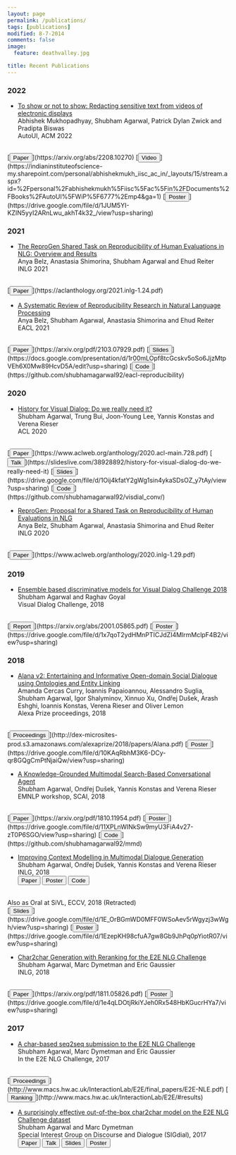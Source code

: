 ```yaml
---
layout: page
permalink: /publications/
tags: [publications]
modified: 8-7-2014
comments: false
image:
  feature: deathvalley.jpg

title: Recent Publications
---
```


### 2022

* [To show or not to show: Redacting sensitive text from videos of electronic displays](https://arxiv.org/abs/2208.10270) <br />
Abhishek Mukhopadhyay, Shubham Agarwal, Patrick Dylan Zwick and Pradipta Biswas <br />
AutoUI, ACM 2022
<br />
[<button type="button" class="btn btn-info">Paper</button>](https://arxiv.org/abs/2208.10270)
[<button type="button" class="btn btn-danger">Video</button>](https://indianinstituteofscience-my.sharepoint.com/personal/abhishekmukh_iisc_ac_in/_layouts/15/stream.aspx?id=%2Fpersonal%2Fabhishekmukh%5Fiisc%5Fac%5Fin%2FDocuments%2FBooks%2FAutoUI%5FWiP%5F6777%2Emp4&ga=1)
[<button type="button" class="btn btn-success">Poster</button>](https://drive.google.com/file/d/1JUM5YI-KZIN5yyI2ARnLwu_akhT4k32_/view?usp=sharing)


### 2021

* [The ReproGen Shared Task on Reproducibility of Human Evaluations in NLG: Overview and Results](https://aclanthology.org/2021.inlg-1.24.pdf) <br />
Anya Belz, Anastasia Shimorina, Shubham Agarwal and Ehud Reiter <br />
INLG 2021
<br />
[<button type="button" class="btn btn-info">Paper</button>](https://aclanthology.org/2021.inlg-1.24.pdf)

* [A Systematic Review of Reproducibility Research in Natural Language Processing](https://arxiv.org/pdf/2103.07929.pdf) <br />
Anya Belz, Shubham Agarwal, Anastasia Shimorina and Ehud Reiter <br />
EACL 2021
<br />
[<button type="button" class="btn btn-info">Paper</button>](https://arxiv.org/pdf/2103.07929.pdf)
[<button type="button" class="btn btn-danger">Slides</button>](https://docs.google.com/presentation/d/1r00mLOpf8tcGcskv5oSo6JjzMtpVEh6X0Mw89HcvD5A/edit?usp=sharing)
[<button type="button" class="btn btn-success">Code</button>](https://github.com/shubhamagarwal92/eacl-reproducibility)

### 2020

* [History for Visual Dialog: Do we really need it?](https://www.aclweb.org/anthology/2020.acl-main.728.pdf) <br />
Shubham Agarwal, Trung Bui, Joon-Young Lee, Yannis Konstas and Verena Rieser <br />
ACL 2020
<br />
[<button type="button" class="btn btn-info">Paper</button>](https://www.aclweb.org/anthology/2020.acl-main.728.pdf)
[<button type="button" class="btn btn-warning">Talk</button>](https://slideslive.com/38928892/history-for-visual-dialog-do-we-really-need-it)
[<button type="button" class="btn btn-danger">Slides</button>](https://drive.google.com/file/d/1Oij4kfatY2gWg1sin4ykaSDsOZ_y7tAy/view?usp=sharing)
[<button type="button" class="btn btn-success">Code</button>](https://github.com/shubhamagarwal92/visdial_conv/)


* [ReproGen: Proposal for a Shared Task on Reproducibility of Human Evaluations in NLG](https://www.semanticscholar.org/paper/ReproGen%3A-Proposal-for-a-Shared-Task-on-of-Human-in-Belz-Agarwal/5f74c84885f0b5855dfd4be9856599f2610a1f75) <br />
Anya Belz, Shubham Agarwal, Anastasia Shimorina and Ehud Reiter <br />
INLG 2020
<br />
[<button type="button" class="btn btn-info">Paper</button>](https://www.aclweb.org/anthology/2020.inlg-1.29.pdf)


### 2019

* [Ensemble based discriminative models for Visual Dialog Challenge 2018](https://arxiv.org/abs/2001.05865.pdf) <br />
Shubham Agarwal and Raghav Goyal <br />
Visual Dialog Challenge, 2018
<br />
[<button type="button" class="btn btn-info">Report</button>](https://arxiv.org/abs/2001.05865.pdf)
[<button type="button" class="btn btn-warning">Poster</button>](https://drive.google.com/file/d/1x7qoT2ydHMnPTICJdZI4MlrmMclpF4B2/view?usp=sharing)


### 2018

* [Alana v2: Entertaining and Informative Open-domain Social Dialogue using Ontologies and Entity Linking](http://dex-microsites-prod.s3.amazonaws.com/alexaprize/2018/papers/Alana.pdf) <br />
Amanda Cercas Curry, Ioannis Papaioannou, Alessandro Suglia, Shubham Agarwal, Igor Shalyminov, Xinnuo Xu, Ondřej Dušek, Arash Eshghi, Ioannis Konstas, Verena Rieser and Oliver Lemon <br />
Alexa Prize proceedings, 2018
<br />
[<button type="button" class="btn btn-info">Proceedings</button>](http://dex-microsites-prod.s3.amazonaws.com/alexaprize/2018/papers/Alana.pdf)
[<button type="button" class="btn btn-warning">Poster</button>](https://drive.google.com/file/d/10KAqRbhM3K6-DCy-qr8GQgCmPtNjaiQw/view?usp=sharing)

* [A Knowledge-Grounded Multimodal Search-Based Conversational Agent](https://arxiv.org/pdf/1810.11954.pdf) <br />
Shubham Agarwal, Ondřej Dušek, Yannis Konstas and Verena Rieser <br />
EMNLP workshop, SCAI, 2018
<br />
[<button type="button" class="btn btn-info">Paper</button>](https://arxiv.org/pdf/1810.11954.pdf)
[<button type="button" class="btn btn-warning">Poster</button>](https://drive.google.com/file/d/11XPLnWINkSw9myU3FiA4v27-zT0P6SGO/view?usp=sharing)
[<button type="button" class="btn btn-success">Code</button>](https://github.com/shubhamagarwal92/mmd)
<br />

* [Improving Context Modelling in Multimodal Dialogue Generation](https://arxiv.org/pdf/1810.11955.pdf) <br />
Shubham Agarwal, Ondřej Dušek, Yannis Konstas and Verena Rieser <br />
INLG, 2018 <br />
[<button type="button" class="btn btn-info">Paper</button>](https://arxiv.org/pdf/1810.11955.pdf)
[<button type="button" class="btn btn-warning">Poster</button>](https://drive.google.com/file/d/1mKAWE4_2jRSSNydVlh_vaspQIoAlVaBl/view?usp=sharing)
[<button type="button" class="btn btn-success">Code</button>](https://github.com/shubhamagarwal92/mmd)
<br />
Also as Oral at SiVL, ECCV, 2018 (Retracted)
<br />
[<button type="button" class="btn ">Slides</button>](https://drive.google.com/file/d/1E_OrBGmWD0MFF0WSoAev5rWgyzj3wWgh/view?usp=sharing)
[<button type="button" class="btn btn-warning">Poster</button>](https://drive.google.com/file/d/1EzepKH98cfuA7gw8Gb9JhPq0pYiotR07/view?usp=sharing)

* [Char2char Generation with Reranking for the E2E NLG Challenge](https://arxiv.org/pdf/1811.05826.pdf) <br />
Shubham Agarwal, Marc Dymetman and Eric Gaussier <br />
INLG, 2018
<br />
[<button type="button" class="btn btn-info">Paper</button>](https://arxiv.org/pdf/1811.05826.pdf)
[<button type="button" class="btn btn-warning">Poster</button>](https://drive.google.com/file/d/1e4qLDOtjRkiYJeh0Rx548HbKGucrHYa7/view?usp=sharing)


### 2017

* [A char-based seq2seq submission to the E2E NLG Challenge](http://www.macs.hw.ac.uk/InteractionLab/E2E/final_papers/E2E-NLE.pdf) <br />
Shubham Agarwal, Marc Dymetman and Eric Gaussier <br />
In the E2E NLG Challenge, 2017
<br />
[<button type="button" class="btn btn-info">Proceedings</button>](http://www.macs.hw.ac.uk/InteractionLab/E2E/final_papers/E2E-NLE.pdf)
[<button type="button" class="btn">Ranking</button>](http://www.macs.hw.ac.uk/InteractionLab/E2E/#results)


* [A surprisingly effective out-of-the-box char2char model on the E2E NLG Challenge dataset](https://www.aclweb.org/anthology/W17-5519.pdf) <br />
Shubham Agarwal and Marc Dymetman <br />
Special Interest Group on Discourse and Dialogue (SIGdial), 2017
[<button type="button" class="btn btn-info">Paper</button>](https://www.aclweb.org/anthology/W17-5519.pdf)
[<button type="button" class="btn btn-warning">Talk</button>](https://www.superlectures.com/sigdial2017/a-surprisingly-effective-out-of-the-box-char2char-model-on-the-e2e-nlg-challenge-dataset)
[<button type="button" class="btn btn-danger">Slides</button>](https://drive.google.com/file/d/1dInbTlp3yqXQw4bpkXER1fj3sZ9bojoN/view?usp=sharing)
[<button type="button" class="btn btn-success">Poster</button>](https://drive.google.com/file/d/1q2c5xhVBizEbtl4fGnMmuoGznN-tCsYR/view?usp=sharing)
